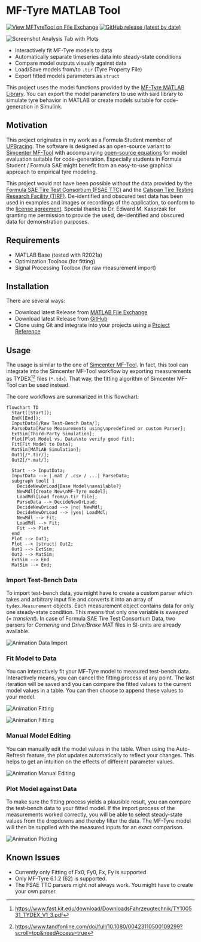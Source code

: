 # MF-Tyre MATLAB Tool

[![View MFTyreTool on File Exchange](https://www.mathworks.com/matlabcentral/images/matlab-file-exchange.svg)](https://de.mathworks.com/matlabcentral/fileexchange/111375-mftyretool)
[![GitHub release (latest by date)](https://img.shields.io/github/v/release/teasit/mftyre-matlab-tool)](https://github.com/teasit/mftyre-matlab-tool/releases/latest)

![Screenshot Analysis Tab with Plots](/assets/img/MFTyreTool_Screenshot_Main.jpg)

- Interactively fit MF-Tyre models to data
- Automatically separate timeseries data into steady-state conditions
- Compare model outputs visually against data
- Load/Save models from/to `.tir` (Tyre Property File)
- Export fitted models parameters as `struct`

This project uses the model functions provided by the
[MF-Tyre MATLAB Library](https://github.com/teasit/mftyre-matlab-library).
You can export the model parameters to use with said library to simulate tyre behavior in
MATLAB or create models suitable for code-generation in Simulink.

## Motivation

This project originates in my work as a Formula Student member of
[UPBracing](https://formulastudent.uni-paderborn.de/).
The software is designed as an open-source variant to
[Simcenter MF-Tool](https://www.plm.automation.siemens.com/global/en/products/simulation-test/tire-simulation-testing.html)
with accompanying
[open-source equations](https://github.com/teasit/mftyre-matlab-library)
for model evaluation suitable for code-generation.
Especially students in Formula Student / Formula SAE might benefit from an easy-to-use
graphical approach to empirical tyre modeling.

This project would not have been possible without the data provided by the
[Formula SAE Tire Test Consortium (FSAE TTC)](https://www.millikenresearch.com/fsaettc.html)
and the
[Calspan Tire Testing Research Facility (TIRF)](https://calspan.com/automotive/fsae-ttc).
De-identified and obscured test data has been used in examples and images or recordings
of the application, to conform to the
[license agreement](https://www.millikenresearch.com/FSAE_TTC_agreement.pdf).
Special thanks to Dr. Edward M. Kasprzak for granting me permission to provide the used,
de-identified and obscured data for demonstration purposes.

## Requirements

- MATLAB Base (tested with R2021a)
- Optimization Toolbox (for fitting)
- Signal Processing Toolbox (for raw measurement import)

## Installation

There are several ways:

- Download latest Release from [MATLAB File Exchange](https://de.mathworks.com/matlabcentral/fileexchange/111375-mftyretool)
- Download latest Release from [GitHub](https://github.com/teasit/mftyre-matlab-tool/releases)
- Clone using Git and integrate into your projects using a [Project Reference](https://de.mathworks.com/help/simulink/ug/add-or-remove-a-reference-to-another-project.html)

## Usage

The usage is similar to the one of
[Simcenter MF-Tool](https://www.plm.automation.siemens.com/global/en/products/simulation-test/tire-simulation-testing.html).
In fact, this tool can integrate into the Simcenter MF-Tool workflow by exporting measurements
as TYDEX[^TYDEX-KIT][^Paper-TNO] files (`*.tdx`).
That way, the fitting algorithm of Simcenter MF-Tool can be used instead.

The core workflows are summarized in this flowchart:

```mermaid
flowchart TD
  Start([Start]);
  End([End]);
  InputData[/Raw Test-Bench Data/];
  ParseData[Parse Measurements using\npredefined or custom Parser];
  ExtSim[Third-Party Simulation];
  Plot[Plot Model vs. Data\nto verify good fit];
  Fit[Fit Model to Data];
  MatSim[MATLAB Simulation];
  Out1[/*.tir/];
  Out2[/*.mat/];

  Start --> InputData;
  InputData --> |.mat / .csv / ...| ParseData;
  subgraph tool[ ]
    DecideNewOrLoad{Base Model\navailable?}
    NewMdl[Create New\nMF-Tyre model];
    LoadMdl[Load from\n.tir file];
    ParseData --> DecideNewOrLoad;
    DecideNewOrLoad --> |no| NewMdl;
    DecideNewOrLoad --> |yes| LoadMdl;
    NewMdl --> Fit;
    LoadMdl --> Fit;
    Fit --> Plot
  end
  Plot --> Out1;
  Plot --> |struct| Out2;
  Out1 --> ExtSim;
  Out2 --> MatSim;
  ExtSim --> End
  MatSim --> End;
```

[^TYDEX-KIT]: https://www.fast.kit.edu/download/DownloadsFahrzeugtechnik/TY100531_TYDEX_V1_3.pdf
[^Paper-TNO]: https://www.tandfonline.com/doi/full/10.1080/00423110500109299?scroll=top&needAccess=true

### Import Test-Bench Data

To import test-bench data, you might have to create a custom parser which takes and
arbitrary input file and converts it into an array of `tydex.Measurement` objects. Each
measurement object contains data for only one steady-state condition. This means that only
one variable is *sweeped* (= *transient*). In case of Formula SAE Tire Test Consortium Data,
two parsers for *Cornering* and *Drive/Brake* MAT files in SI-units are already available.

![Animation Data Import](assets/img/MFTyreTool_Screenshot_DataImport.gif)

### Fit Model to Data

You can interactively fit your MF-Tyre model to measured test-bench data.
Interactively means, you can cancel the fitting process at any point. The last iteration
will be saved and you can compare the fitted values to the current model values in a
table. You can then choose to append these values to your model.

![Animation Fitting](assets/img/MFTyreTool_Animation_Fitting.gif)

![Animation Fitting](assets/img/MFTyreTool_Animation_AppendFitted.gif)

### Manual Model Editing

You can manually edit the model values in the table. When using the Auto-Refresh feature,
the plot updates automatically to reflect your changes. This helps to get an intuition on
the effects of different parameter values.

![Animation Manual Editing](assets/img/MFTyreTool_Animation_ManualEditing.gif)

### Plot Model against Data

To make sure the fitting process yields a plausible result, you can compare the test-bench
data to your fitted model. If the import process of the measurements worked correctly,
you will be able to select steady-state values from the dropdowns and thereby filter the
data. The MF-Tyre model will then be supplied with the measured inputs for an exact
comparison.

![Animation Plotting](assets/img/MFTyreTool_Animation_Plotting.gif)

## Known Issues

- Currently only Fitting of Fx0, Fy0, Fx, Fy is supported
- Only MF-Tyre 6.1.2 (62) is supported.
- The FSAE TTC parsers might not always work. You might have to create your own parser.
